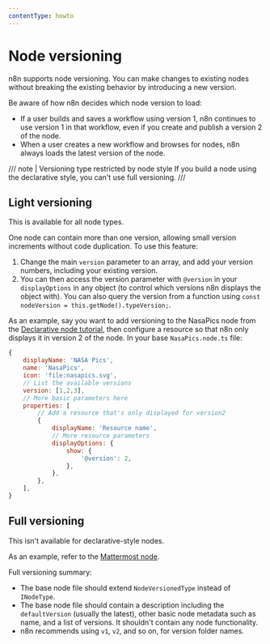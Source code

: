 ```yaml
---
contentType: howto
---
```


# Node versioning

n8n supports node versioning. You can make changes to existing nodes without breaking the existing behavior by introducing a new version.

Be aware of how n8n decides which node version to load:

* If a user builds and saves a workflow using version 1, n8n continues to use version 1 in that workflow, even if you create and publish a version 2 of the node.
* When a user creates a new workflow and browses for nodes, n8n always loads the latest version of the node.

/// note | Versioning type restricted by node style
If you build a node using the declarative style, you can't use full versioning.
///
## Light versioning

This is available for all node types.

One node can contain more than one version, allowing small version increments without code duplication. To use this feature: 

1. Change the main `version` parameter to an array, and add your version numbers, including your existing version. 
2. You can then access the version parameter with `@version` in your `displayOptions` in any object (to control which versions n8n displays the object with). You can also query the version from a function using `const nodeVersion = this.getNode().typeVersion;`.

As an example, say you want to add versioning to the NasaPics node from the [Declarative node tutorial](/integrations/creating-nodes/build/declarative-style-node.md), then configure a resource so that n8n only displays it in version 2 of the node. In your base `NasaPics.node.ts` file:

```js
{
    displayName: 'NASA Pics',
    name: 'NasaPics',
    icon: 'file:nasapics.svg',
    // List the available versions
    version: [1,2,3],
    // More basic parameters here
    properties: [
        // Add a resource that's only displayed for version2
        {
            displayName: 'Resource name',
            // More resource parameters
            displayOptions: {
                show: {
                    '@version': 2,
                },
            },
        },
    ],
}
```

## Full versioning

This isn't available for declarative-style nodes.

As an example, refer to the [Mattermost node](https://github.com/n8n-io/n8n/tree/master/packages/nodes-base/nodes/Mattermost).

Full versioning summary:

- The base node file should extend `NodeVersionedType` instead of `INodeType`.
- The base node file should contain a description including the `defaultVersion` (usually the latest), other basic node metadata such as name, and a list of versions. It shouldn't contain any node functionality.
- n8n recommends using `v1`, `v2`, and so on, for version folder names.



